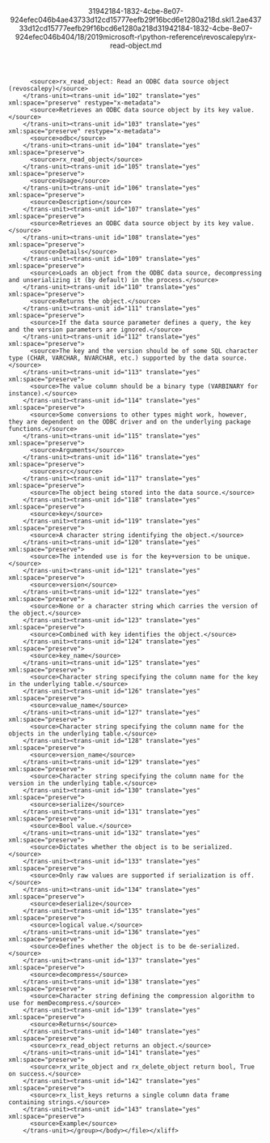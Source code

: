<?xml version="1.0"?><xliff version="1.2" xmlns="urn:oasis:names:tc:xliff:document:1.2" xmlns:xsi="http://www.w3.org/2001/XMLSchema-instance" xsi:schemaLocation="urn:oasis:names:tc:xliff:document:1.2 xliff-core-1.2-transitional.xsd"><file datatype="xml" original="rx-read-object.md" source-language="en-US" target-language="en-US"><header><tool tool-id="mdxliff" tool-name="mdxliff" tool-version="1.0-d1654b2" tool-company="Microsoft" /><xliffext:skl_file_name xmlns:xliffext="urn:microsoft:content:schema:xliffextensions">31942184-1832-4cbe-8e07-924efec046b4ae43733d12cd15777eefb29f16bcd6e1280a218d.skl</xliffext:skl_file_name><xliffext:version xmlns:xliffext="urn:microsoft:content:schema:xliffextensions">1.2</xliffext:version><xliffext:ms.openlocfilehash xmlns:xliffext="urn:microsoft:content:schema:xliffextensions">ae43733d12cd15777eefb29f16bcd6e1280a218d</xliffext:ms.openlocfilehash><xliffext:ms.sourcegitcommit xmlns:xliffext="urn:microsoft:content:schema:xliffextensions">31942184-1832-4cbe-8e07-924efec046b4</xliffext:ms.sourcegitcommit><xliffext:ms.lasthandoff xmlns:xliffext="urn:microsoft:content:schema:xliffextensions">04/18/2019</xliffext:ms.lasthandoff><xliffext:ms.openlocfilepath xmlns:xliffext="urn:microsoft:content:schema:xliffextensions">microsoft-r\python-reference\revoscalepy\rx-read-object.md</xliffext:ms.openlocfilepath></header><body><group id="content" extype="content"><trans-unit id="101" translate="yes" xml:space="preserve" restype="x-metadata">
          <source>rx_read_object: Read an ODBC data source object (revoscalepy)</source>
        </trans-unit><trans-unit id="102" translate="yes" xml:space="preserve" restype="x-metadata">
          <source>Retrieves an ODBC data source object by its key value.</source>
        </trans-unit><trans-unit id="103" translate="yes" xml:space="preserve" restype="x-metadata">
          <source>odbc</source>
        </trans-unit><trans-unit id="104" translate="yes" xml:space="preserve">
          <source>rx_read_object</source>
        </trans-unit><trans-unit id="105" translate="yes" xml:space="preserve">
          <source>Usage</source>
        </trans-unit><trans-unit id="106" translate="yes" xml:space="preserve">
          <source>Description</source>
        </trans-unit><trans-unit id="107" translate="yes" xml:space="preserve">
          <source>Retrieves an ODBC data source object by its key value.</source>
        </trans-unit><trans-unit id="108" translate="yes" xml:space="preserve">
          <source>Details</source>
        </trans-unit><trans-unit id="109" translate="yes" xml:space="preserve">
          <source>Loads an object from the ODBC data source, decompressing and unserializing it (by default) in the process.</source>
        </trans-unit><trans-unit id="110" translate="yes" xml:space="preserve">
          <source>Returns the object.</source>
        </trans-unit><trans-unit id="111" translate="yes" xml:space="preserve">
          <source>If the data source parameter defines a query, the key and the version parameters are ignored.</source>
        </trans-unit><trans-unit id="112" translate="yes" xml:space="preserve">
          <source>The key and the version should be of some SQL character type (CHAR, VARCHAR, NVARCHAR, etc.) supported by the data source.</source>
        </trans-unit><trans-unit id="113" translate="yes" xml:space="preserve">
          <source>The value column should be a binary type (VARBINARY for instance).</source>
        </trans-unit><trans-unit id="114" translate="yes" xml:space="preserve">
          <source>Some conversions to other types might work, however, they are dependent on the ODBC driver and on the underlying package functions.</source>
        </trans-unit><trans-unit id="115" translate="yes" xml:space="preserve">
          <source>Arguments</source>
        </trans-unit><trans-unit id="116" translate="yes" xml:space="preserve">
          <source>src</source>
        </trans-unit><trans-unit id="117" translate="yes" xml:space="preserve">
          <source>The object being stored into the data source.</source>
        </trans-unit><trans-unit id="118" translate="yes" xml:space="preserve">
          <source>key</source>
        </trans-unit><trans-unit id="119" translate="yes" xml:space="preserve">
          <source>A character string identifying the object.</source>
        </trans-unit><trans-unit id="120" translate="yes" xml:space="preserve">
          <source>The intended use is for the key+version to be unique.</source>
        </trans-unit><trans-unit id="121" translate="yes" xml:space="preserve">
          <source>version</source>
        </trans-unit><trans-unit id="122" translate="yes" xml:space="preserve">
          <source>None or a character string which carries the version of the object.</source>
        </trans-unit><trans-unit id="123" translate="yes" xml:space="preserve">
          <source>Combined with key identifies the object.</source>
        </trans-unit><trans-unit id="124" translate="yes" xml:space="preserve">
          <source>key_name</source>
        </trans-unit><trans-unit id="125" translate="yes" xml:space="preserve">
          <source>Character string specifying the column name for the key in the underlying table.</source>
        </trans-unit><trans-unit id="126" translate="yes" xml:space="preserve">
          <source>value_name</source>
        </trans-unit><trans-unit id="127" translate="yes" xml:space="preserve">
          <source>Character string specifying the column name for the objects in the underlying table.</source>
        </trans-unit><trans-unit id="128" translate="yes" xml:space="preserve">
          <source>version_name</source>
        </trans-unit><trans-unit id="129" translate="yes" xml:space="preserve">
          <source>Character string specifying the column name for the version in the underlying table.</source>
        </trans-unit><trans-unit id="130" translate="yes" xml:space="preserve">
          <source>serialize</source>
        </trans-unit><trans-unit id="131" translate="yes" xml:space="preserve">
          <source>Bool value.</source>
        </trans-unit><trans-unit id="132" translate="yes" xml:space="preserve">
          <source>Dictates whether the object is to be serialized.</source>
        </trans-unit><trans-unit id="133" translate="yes" xml:space="preserve">
          <source>Only raw values are supported if serialization is off.</source>
        </trans-unit><trans-unit id="134" translate="yes" xml:space="preserve">
          <source>deserialize</source>
        </trans-unit><trans-unit id="135" translate="yes" xml:space="preserve">
          <source>logical value.</source>
        </trans-unit><trans-unit id="136" translate="yes" xml:space="preserve">
          <source>Defines whether the object is to be de-serialized.</source>
        </trans-unit><trans-unit id="137" translate="yes" xml:space="preserve">
          <source>decompress</source>
        </trans-unit><trans-unit id="138" translate="yes" xml:space="preserve">
          <source>Character string defining the compression algorithm to use for memDecompress.</source>
        </trans-unit><trans-unit id="139" translate="yes" xml:space="preserve">
          <source>Returns</source>
        </trans-unit><trans-unit id="140" translate="yes" xml:space="preserve">
          <source>rx_read_object returns an object.</source>
        </trans-unit><trans-unit id="141" translate="yes" xml:space="preserve">
          <source>rx_write_object and rx_delete_object return bool, True on success.</source>
        </trans-unit><trans-unit id="142" translate="yes" xml:space="preserve">
          <source>rx_list_keys returns a single column data frame containing strings.</source>
        </trans-unit><trans-unit id="143" translate="yes" xml:space="preserve">
          <source>Example</source>
        </trans-unit></group></body></file></xliff>